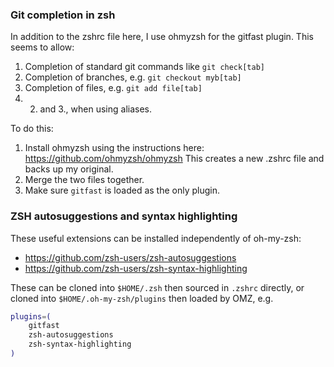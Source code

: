 ### Git completion in zsh

In addition to the zshrc file here, I use ohmyzsh for the gitfast plugin.
This seems to allow:
1. Completion of standard git commands like `git check[tab]`
2. Completion of branches, e.g. `git checkout myb[tab]`
3. Completion of files, e.g. `git add file[tab]`
4. 2. and 3., when using aliases.

To do this:
1. Install ohmyzsh using the instructions here: https://github.com/ohmyzsh/ohmyzsh
This creates a new .zshrc file and backs up my original.
2. Merge the two files together.
3. Make sure `gitfast` is loaded as the only plugin.

### ZSH autosuggestions and syntax highlighting

These useful extensions can be installed independently of oh-my-zsh:
- https://github.com/zsh-users/zsh-autosuggestions
- https://github.com/zsh-users/zsh-syntax-highlighting

These can be cloned into `$HOME/.zsh` then sourced in `.zshrc` directly,
or cloned into `$HOME/.oh-my-zsh/plugins` then loaded by OMZ, e.g.
```zsh
plugins=(
    gitfast
    zsh-autosuggestions
    zsh-syntax-highlighting
)
```
